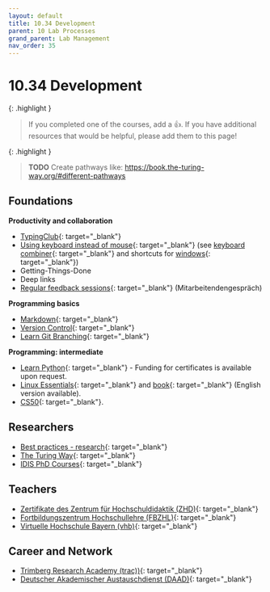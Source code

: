 ```yaml
---
layout: default
title: 10.34 Development
parent: 10 Lab Processes
grand_parent: Lab Management
nav_order: 35
---
```


# 10.34 Development

{: .highlight }
> If you completed one of the courses, add a 👍. If you have additional resources that would be helpful, please add them to this page!

{: .highlight }
> **TODO**
> Create pathways like: https://book.the-turing-way.org/#different-pathways

## Foundations

**Productivity and collaboration**

- [TypingClub](https://www.typingclub.com/){: target="_blank"}
- [Using keyboard instead of mouse](https://blog.superhuman.com/keyboard-vs-mouse/){: target="_blank"} (see [keyboard combiner](https://keycombiner.com/){: target="_blank"} and shortcuts for [windows](https://www.buero-kaizen.de/windows-shortcuts/){: target="_blank"})
- Getting-Things-Done
- Deep links
- [Regular feedback sessions](https://www.uni-bamberg.de/intranet/gesundheit/mitarbeitendengespraech/){: target="_blank"} (Mitarbeitendengespräch)

**Programming basics**

- [Markdown](https://commonmark.org/help/tutorial/){: target="_blank"}
- [Version Control](https://book.the-turing-way.org/reproducible-research/vcs){: target="_blank"}
- [Learn Git Branching](https://learngitbranching.js.org/?locale=de_DE){: target="_blank"}

**Programming: intermediate**

- [Learn Python](https://www.learnpython.org/){: target="_blank"} - Funding for certificates is available upon request.
- [Linux Essentials](https://www.tuxcademy.org/product/lxes/){: target="_blank"} and [book](https://www.tuxcademy.org/product/grd1/){: target="_blank"} (English version available).
- [CS50](https://cs50.harvard.edu/x/2024/){: target="_blank"}.

## Researchers

- [Best practices - research](https://carpentries-lab.github.io/good-enough-practices/index.html){: target="_blank"}
- [The Turing Way](https://book.the-turing-way.org/){: target="_blank"}
- [IDIS PhD Courses](https://idis.digital/phd-course/){: target="_blank"}

## Teachers

- [Zertifikate des Zentrum für Hochschuldidaktik (ZHD)](https://www.uni-bamberg.de/zhd/){: target="_blank"}
- [Fortbildungszentrum Hochschullehre (FBZHL)](https://www.fbzhl.fau.de/){: target="_blank"}
- [Virtuelle Hochschule Bayern (vhb)](https://open.vhb.org/){: target="_blank"}

## Career and Network

- [Trimberg Research Academy (trac))](https://www.uni-bamberg.de/trac/){: target="_blank"}
- [Deutscher Akademischer Austauschdienst (DAAD)](https://www.daad.de/de/){: target="_blank"}
